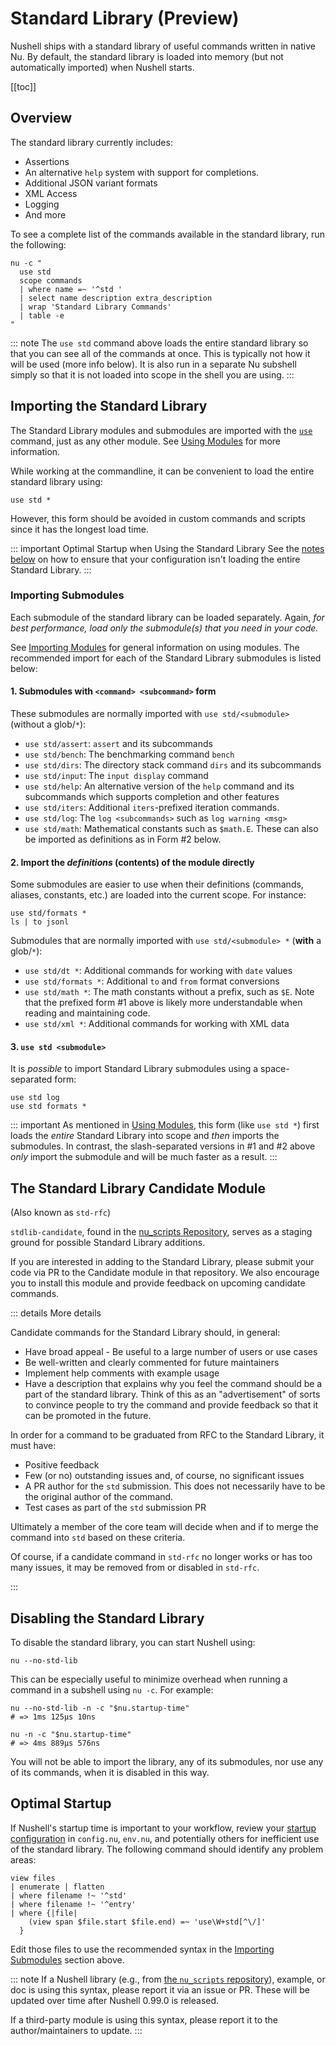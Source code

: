 # Standard Library (Preview)

Nushell ships with a standard library of useful commands written in native Nu. By default, the standard library is loaded into memory (but not automatically imported) when Nushell starts.

[[toc]]

## Overview

The standard library currently includes:

- Assertions
- An alternative `help` system with support for completions.
- Additional JSON variant formats
- XML Access
- Logging
- And more

To see a complete list of the commands available in the standard library, run the following:

```nu
nu -c "
  use std
  scope commands
  | where name =~ '^std '
  | select name description extra_description
  | wrap 'Standard Library Commands'
  | table -e
"
```

::: note
The `use std` command above loads the entire standard library so that you can see all of the commands at once. This is typically not how it will be used (more info below). It is also run in a separate Nu subshell simply so that it is not loaded into scope in the shell you are using.
:::

## Importing the Standard Library

The Standard Library modules and submodules are imported with the [`use`](/commands/docs/use.md) command, just as any other module. See [Using Modules](./modules/using_modules.md) for more information.

While working at the commandline, it can be convenient to load the entire standard library using:

```nu
use std *
```

However, this form should be avoided in custom commands and scripts since it has the longest load time.

::: important Optimal Startup when Using the Standard Library
See the [notes below](#optimal-startup) on how to ensure that your configuration isn't loading the entire Standard Library.
:::

### Importing Submodules

Each submodule of the standard library can be loaded separately. Again, _for best performance, load only the submodule(s) that you need in your code._

See [Importing Modules](./modules/using_modules.md#importing-modules) for general information on using modules. The recommended import for each of the Standard Library submodules is listed below:

#### 1. Submodules with `<command> <subcommand>` form

These submodules are normally imported with `use std/<submodule>` (without a glob/`*`):

- `use std/assert`: `assert` and its subcommands
- `use std/bench`: The benchmarking command `bench`
- `use std/dirs`: The directory stack command `dirs` and its subcommands
- `use std/input`: The `input display` command
- `use std/help`: An alternative version of the `help` command and its subcommands which supports completion and other features
- `use std/iters`: Additional `iters`-prefixed iteration commands.
- `use std/log`: The `log <subcommands>` such as `log warning <msg>`
- `use std/math`: Mathematical constants such as `$math.E`. These can also be imported as definitions as in Form #2 below.

#### 2. Import the _definitions_ (contents) of the module directly

Some submodules are easier to use when their definitions (commands, aliases, constants, etc.) are loaded into the current scope. For instance:

```nu
use std/formats *
ls | to jsonl
```

Submodules that are normally imported with `use std/<submodule> *` (**with** a glob/`*`):

- `use std/dt *`: Additional commands for working with `date` values
- `use std/formats *`: Additional `to` and `from` format conversions
- `use std/math *`: The math constants without a prefix, such as `$E`. Note that the prefixed form #1 above is likely more understandable when reading and maintaining code.
- `use std/xml *`: Additional commands for working with XML data

#### 3. `use std <submodule>`

It is _possible_ to import Standard Library submodules using a space-separated form:

```nu
use std log
use std formats *
```

::: important
As mentioned in [Using Modules](./modules/using_modules.md#module-definitions), this form (like `use std *`) first loads the _entire_ Standard Library into scope and _then_ imports the submodules. In contrast, the slash-separated versions in #1 and #2 above _only_ import the submodule and will be much faster as a result.
:::

## The Standard Library Candidate Module

(Also known as `std-rfc`)

`stdlib-candidate`, found in the [nu_scripts Repository](https://github.com/nushell/nu_scripts/tree/main/stdlib-candidate/std-rfc), serves as a staging ground for possible Standard Library additions.

If you are interested in adding to the Standard Library, please submit your code via PR to the Candidate module in that repository. We also encourage you to install this module and provide feedback on upcoming candidate commands.

::: details More details

Candidate commands for the Standard Library should, in general:

- Have broad appeal - Be useful to a large number of users or use cases
- Be well-written and clearly commented for future maintainers
- Implement help comments with example usage
- Have a description that explains why you feel the command should be a part of the standard library. Think of this as an "advertisement" of sorts to convince people to try the command and provide feedback so that it can be promoted in the future.

In order for a command to be graduated from RFC to the Standard Library, it must have:

- Positive feedback
- Few (or no) outstanding issues and, of course, no significant issues
- A PR author for the `std` submission. This does not necessarily have to be the original author of the command.
- Test cases as part of the `std` submission PR

Ultimately a member of the core team will decide when and if to merge the command into `std` based on these criteria.

Of course, if a candidate command in `std-rfc` no longer works or has too many issues, it may be removed from or disabled in `std-rfc`.

:::

## Disabling the Standard Library

To disable the standard library, you can start Nushell using:

```nu
nu --no-std-lib
```

This can be especially useful to minimize overhead when running a command in a subshell using `nu -c`. For example:

```nu
nu --no-std-lib -n -c "$nu.startup-time"
# => 1ms 125µs 10ns

nu -n -c "$nu.startup-time"
# => 4ms 889µs 576ns
```

You will not be able to import the library, any of its submodules, nor use any of its commands, when it is disabled in this way.

## Optimal Startup

If Nushell's startup time is important to your workflow, review your [startup configuration]([./configuration.md]) in `config.nu`, `env.nu`, and potentially others for inefficient use of the standard library. The following command should identify any problem areas:

```nu
view files
| enumerate | flatten
| where filename !~ '^std'
| where filename !~ '^entry'
| where {|file|
    (view span $file.start $file.end) =~ 'use\W+std[^\/]'
  }
```

Edit those files to use the recommended syntax in the [Importing Submodules](#importing-submodules) section above.

::: note
If a Nushell library (e.g., from [the `nu_scripts` repository](https://github.com/nushell/nu_scripts)), example, or doc is using this syntax, please report it via an issue or PR. These will be updated over time after Nushell 0.99.0 is released.

If a third-party module is using this syntax, please report it to the author/maintainers to update.
:::
